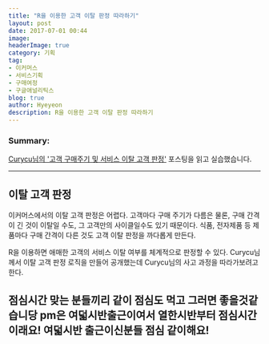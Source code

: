 ```yaml
---
title: "R을 이용한 고객 이탈 판정 따라하기"
layout: post
date: 2017-07-01 00:44
image:
headerImage: true
category: 기획
tag:
- 이커머스
- 서비스기획
- 구매여정
- 구글애널리틱스
blog: true
author: Hyeyeon
description: R을 이용한 고객 이탈 판정 따라하기
---
```


### Summary:

[Curycu님의 '고객 구매주기 및 서비스 이탈 고객 판정'](http://m.blog.naver.com/hancury/221015155621) 포스팅을 읽고 실습했습니다.

---

## 이탈 고객 판정

이커머스에서의 이탈 고객 판정은 어렵다. 고객마다 구매 주기가 다름은 물론, 구매 간격이 긴 것이 이탈일 수도, 그 고객만의 사이클일수도 있기 때문이다. 식품, 전자제품 등 제품마다 구매 간격이 다른 것도 고객 이탈 판정을 까다롭게 만든다.

R을 이용하면 애매한 고객의 서비스 이탈 여부를 체계적으로 판정할 수 있다. Curycu님께서 이탈 고객 판정 로직을 만들어 공개했는데 Curycu님의 사고 과정을 따라가보려고 한다. 


점심시간 맞는 분들끼리 같이 점심도 먹고 그러면 좋을것같습니당
pm은 여덟시반출근이여서 열한시반부터 점심시간이래요!
여덟시반 출근이신분들 점심 같이해요!
---
